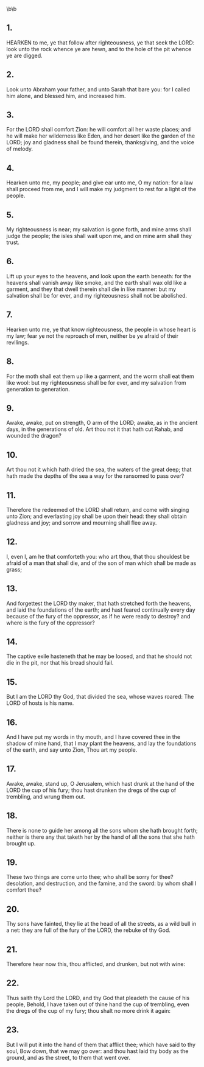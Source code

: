 \b\b
## 1.
HEARKEN to me, ye that follow after righteousness, ye that seek the LORD: look unto the rock whence ye are hewn, and to the hole of the pit whence ye are digged.
## 2.
Look unto Abraham your father, and unto Sarah that bare you: for I called him alone, and blessed him, and increased him.
## 3.
For the LORD shall comfort Zion: he will comfort all her waste places; and he will make her wilderness like Eden, and her desert like the garden of the LORD; joy and gladness shall be found therein, thanksgiving, and the voice of melody.
## 4.
Hearken unto me, my people; and give ear unto me, O my nation: for a law shall proceed from me, and I will make my judgment to rest for a light of the people.
## 5.
My righteousness is near; my salvation is gone forth, and mine arms shall judge the people; the isles shall wait upon me, and on mine arm shall they trust.
## 6.
Lift up your eyes to the heavens, and look upon the earth beneath: for the heavens shall vanish away like smoke, and the earth shall wax old like a garment, and they that dwell therein shall die in like manner: but my salvation shall be for ever, and my righteousness shall not be abolished.
## 7.
Hearken unto me, ye that know righteousness, the people in whose heart is my law; fear ye not the reproach of men, neither be ye afraid of their revilings.
## 8.
For the moth shall eat them up like a garment, and the worm shall eat them like wool: but my righteousness shall be for ever, and my salvation from generation to generation.
## 9.
Awake, awake, put on strength, O arm of the LORD; awake, as in the ancient days, in the generations of old.  Art thou not it that hath cut Rahab, and wounded the dragon?
## 10.
Art thou not it which hath dried the sea, the waters of the great deep; that hath made the depths of the sea a way for the ransomed to pass over?
## 11.
Therefore the redeemed of the LORD shall return, and come with singing unto Zion; and everlasting joy shall be upon their head: they shall obtain gladness and joy; and sorrow and mourning shall flee away.
## 12.
I, even I, am he that comforteth you: who art thou, that thou shouldest be afraid of a man that shall die, and of the son of man which shall be made as grass;
## 13.
And forgettest the LORD thy maker, that hath stretched forth the heavens, and laid the foundations of the earth; and hast feared continually every day because of the fury of the oppressor, as if he were ready to destroy?  and where is the fury of the oppressor?
## 14.
The captive exile hasteneth that he may be loosed, and that he should not die in the pit, nor that his bread should fail.
## 15.
But I am the LORD thy God, that divided the sea, whose waves roared: The LORD of hosts is his name.
## 16.
And I have put my words in thy mouth, and I have covered thee in the shadow of mine hand, that I may plant the heavens, and lay the foundations of the earth, and say unto Zion, Thou art my people.
## 17.
Awake, awake, stand up, O Jerusalem, which hast drunk at the hand of the LORD the cup of his fury; thou hast drunken the dregs of the cup of trembling, and wrung them out.
## 18.
There is none to guide her among all the sons whom she hath brought forth; neither is there any that taketh her by the hand of all the sons that she hath brought up.
## 19.
These two things are come unto thee; who shall be sorry for thee?  desolation, and destruction, and the famine, and the sword: by whom shall I comfort thee?
## 20.
Thy sons have fainted, they lie at the head of all the streets, as a wild bull in a net: they are full of the fury of the LORD, the rebuke of thy God.
## 21.
Therefore hear now this, thou afflicted, and drunken, but not with wine:
## 22.
Thus saith thy Lord the LORD, and thy God that pleadeth the cause of his people, Behold, I have taken out of thine hand the cup of trembling, even the dregs of the cup of my fury; thou shalt no more drink it again:
## 23.
But I will put it into the hand of them that afflict thee; which have said to thy soul, Bow down, that we may go over: and thou hast laid thy body as the ground, and as the street, to them that went over.
